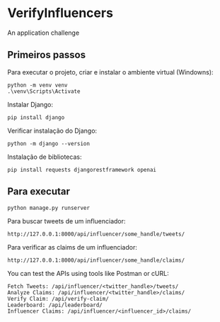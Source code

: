 # VerifyInfluencers
An application challenge


## Primeiros passos

Para executar o projeto, criar e instalar o ambiente virtual (Windowns):
```
python -m venv venv
.\venv\Scripts\Activate
```

Instalar Django:
```
pip install django
```
Verificar instalação do Django:
```
python -m django --version
```

Instalação de bibliotecas:
```
pip install requests djangorestframework openai
```
## Para executar

```
python manage.py runserver
```

Para buscar tweets de um influenciador:
```
http://127.0.0.1:8000/api/influencer/some_handle/tweets/
```
Para verificar as claims de um influenciador:
```
http://127.0.0.1:8000/api/influencer/some_handle/claims/

```
You can test the APIs using tools like Postman or cURL:
```
Fetch Tweets: /api/influencer/<twitter_handle>/tweets/
Analyze Claims: /api/influencer/<twitter_handle>/claims/
Verify Claim: /api/verify-claim/
Leaderboard: /api/leaderboard/
Influencer Claims: /api/influencer/<influencer_id>/claims/
```



